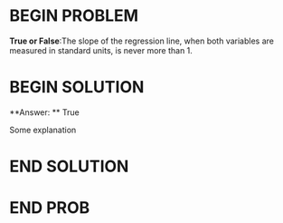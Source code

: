 # BEGIN PROBLEM

**True or False**:The slope of the regression line, when both variables are measured in standard units, is never more than 1.

# BEGIN SOLUTION

**Answer: ** True

Some explanation

# END SOLUTION


# END PROB